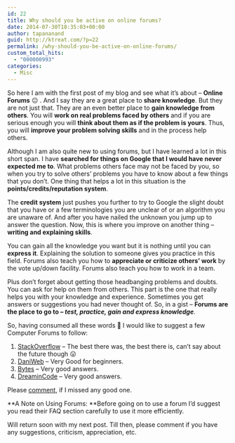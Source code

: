 ```yaml
---
id: 22
title: Why should you be active on online forums?
date: 2014-07-30T18:35:03+00:00
author: tapananand
guid: http://ktreat.com/?p=22
permalink: /why-should-you-be-active-on-online-forums/
custom_total_hits:
  - "000000993"
categories:
  - Misc
---
```

So here I am with the first post of my blog and see what it&#8217;s about &#8211; **Online Forums** 😐 . And I say they are a great place to **share knowledge**. But they are not just that. They are an even better place to **gain knowledge from others**. You will **work on real problems faced by others** and if you are serious enough you will **think about them as if the problem is yours**. Thus, you will **improve your problem solving skills** and in the process help others.

Although I am also quite new to using forums, but I have learned a lot in this short span. I have **searched for things on Google that I would have never expected me to**. What problems others face may not be faced by you, so when you try to solve others&#8217; problems you have to know about a few things that you don&#8217;t. One thing that helps a lot in this situation is the **points/credits/reputation system**.

The **credit system** just pushes you further to try to Google the slight doubt that you have or a few terminologies you are unclear of or an algorithm you are unaware of. And after you have nailed the unknown you jump up to answer the question. Now, this is where you improve on another thing &#8211; **writing and explaining skills**.

You can gain all the knowledge you want but it is nothing until you can **express it**. Explaining the solution to someone gives you practice in this field. Forums also teach you how to **appreciate or criticize others&#8217; work** by the vote up/down facility. Forums also teach you how to work in a team.

Plus don&#8217;t forget about getting those headbanging problems and doubts. You can ask for help on them from others. This part is the one that really helps you with your knowledge and experience. Sometimes you get answers or suggestions you had never thought of. So, in a gist &#8211; **Forums are the place to go to &#8211; _test, practice, gain and express knowledge_**.

So, having consumed all these words 🙂 I would like to suggest a few Computer Forums to follow:

  1. [StackOverflow](http://stackoverflow.com/) &#8211; The best there was, the best there is, can&#8217;t say about the future though 😛
  2. [DaniWeb](http://www.daniweb.com/) &#8211; Very Good for beginners.
  3. [Bytes](http://www.bytes.com/) &#8211; Very good answers.
  4. [DreaminCode](http://www.dreamincode.net/) &#8211; Very good answers.

Please [comment](http://ktreat.com/?p=22#respond), if I missed any good one.

**A Note on Using Forums: **Before going on to use a forum I&#8217;d suggest you read their FAQ section carefully to use it more efficiently.

Will return soon with my next post. Till then, please comment if you have any suggestions, criticism, appreciation, etc.